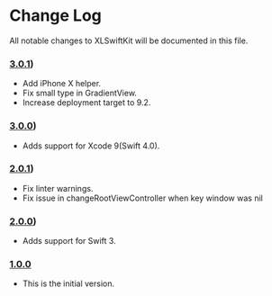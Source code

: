 # Change Log
All notable changes to XLSwiftKit will be documented in this file.

### [3.0.1](https://github.com/xmartlabs/XLSwiftKit/releases/tag/3.0.1))
<!-- Released on 2018-8-21. -->

* Add iPhone X helper.
* Fix small type in GradientView.
* Increase deployment target to 9.2.

### [3.0.0](https://github.com/xmartlabs/XLSwiftKit/releases/tag/3.0.0))
<!-- Released on 2017-10-13. -->

* Adds support for Xcode 9(Swift 4.0).

### [2.0.1](https://github.com/xmartlabs/XLSwiftKit/releases/tag/2.0.1))
<!-- Released on 2017-3-13. -->

* Fix linter warnings.
* Fix issue in changeRootViewController when key window was nil

### [2.0.0](https://github.com/xmartlabs/XLSwiftKit/releases/tag/2.0.0))
<!-- Released on 2016-9-15. -->

* Adds support for Swift 3.

### [1.0.0](https://github.com/xmartlabs/XLSwiftKit/releases/tag/1.0.0)
<!-- Released on 2016-01-20. -->

* This is the initial version.

[xmartlabs]: https://xmartlabs.com

